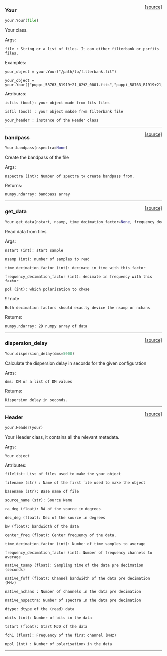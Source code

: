 <span style="float:right;">[[source]](https://github.com/thepetabyteproject/your/blob/master/your/your.py#L14)</span>

### Your


```python
your.Your(file)
```


Your class.

Args:

    file : String or a list of files. It can either filterbank or psrfits files.

Examples:

    your_object = your.Your("/path/to/filterbank.fil")

    your_object = your.Your(["puppi_58763_B1919+21_0292_0001.fits","puppi_58763_B1919+21_0292_0002.fits"]

Attributes:

    isfits (bool): your object made from fits files

    isfil (bool) : your object makde from filterbank file

    your_header : instance of the Header class


----

<span style="float:right;">[[source]](https://github.com/thepetabyteproject/your/blob/master/your/your.py#L151)</span>

### bandpass


```python
Your.bandpass(nspectra=None)
```


Create the bandpass of the file

Args:

    nspectra (int): Number of spectra to create bandpass from.


Returns:

    numpy.ndarray: bandpass array


----

<span style="float:right;">[[source]](https://github.com/thepetabyteproject/your/blob/master/your/your.py#L178)</span>

### get_data


```python
Your.get_data(nstart, nsamp, time_decimation_factor=None, frequency_decimation_factor=None, pol=0)
```


Read data from files

Args:

    nstart (int): start sample

    nsamp (int): number of samples to read

    time_decimation_factor (int): decimate in time with this factor

    frequency_decimation_factor (int): decimate in frequency with this factor

    pol (int): which polarization to chose

!!! note

    Both decimation factors should exactly device the nsamp or nchans

Returns:

    numpy.ndarray: 2D numpy array of data


----

<span style="float:right;">[[source]](https://github.com/thepetabyteproject/your/blob/master/your/your.py#L267)</span>

### dispersion_delay


```python
Your.dispersion_delay(dms=5000)
```


Calculate the dispersion delay in seconds for the given configuration

Args:

    dms: DM or a list of DM values

Returns:

    Dispersion delay in seconds.


----

<span style="float:right;">[[source]](https://github.com/thepetabyteproject/your/blob/master/your/your.py#L284)</span>

### Header


```python
your.Header(your)
```


Your Header class, it contains all the relevant metadata.

Args:

    Your object

Attributes:

    filelist: List of files used to make the your object

    filename (str) : Name of the first file used to make the object

    basename (str): Base name of file

    source_name (str): Source Name

    ra_deg (float): RA of the source in degrees

    dec_deg (float): Dec of the source in degrees

    bw (float): bandwidth of the data

    center_freq (float): Center frequency of the data.

    time_decimation_factor (int): Number of time samples to average

    frequency_decimation_factor (int): Number of frequency channels to average

    native_tsamp (float): Sampling time of the data pre decimation (seconds)

    native_foff (float): Channel bandwidth of the data pre decimation (MHz)

    native_nchans : Number of channels in the data pre decimation

    native_nspectra: Number of spectra in the data pre decimation

    dtype: dtype of the (read) data

    nbits (int): Number of bits in the data

    tstart (float): Start MJD of the data

    fch1 (float): Frequency of the first channel (MHz)

    npol (int) : Number of polarisations in the data


----

